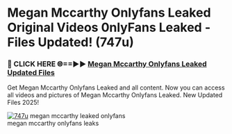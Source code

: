 # Megan Mccarthy Onlyfans Leaked Original Videos 0nlyFans Leaked - Files Updated! (747u)

<h3>🔴 CLICK HERE 🌐==►► <a href="https://tinyurl.com/2jnfzry5" rel="nofollow">Megan Mccarthy Onlyfans Leaked Updated Files</a></h3>

Get Megan Mccarthy Onlyfans Leaked and all content. Now you can access all videos and pictures of Megan Mccarthy Onlyfans Leaked. New Updated Files 2025!

[![747u](https://i.imgur.com/GyGTBgg.gif)](https://tinyurl.com/2jnfzry5)
megan mccarthy leaked onlyfans<br>
megan mccarthy onlyfans leaks